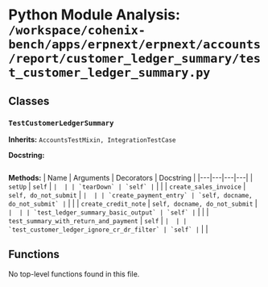 # Python Module Analysis: `/workspace/cohenix-bench/apps/erpnext/erpnext/accounts/report/customer_ledger_summary/test_customer_ledger_summary.py`

## Classes

### `TestCustomerLedgerSummary`
**Inherits:** `AccountsTestMixin, IntegrationTestCase`


**Docstring:**
```

```

**Methods:**
| Name | Arguments | Decorators | Docstring |
|---|---|---|---|
| `setUp` | `self` | `` |  |
| `tearDown` | `self` | `` |  |
| `create_sales_invoice` | `self, do_not_submit` | `` |  |
| `create_payment_entry` | `self, docname, do_not_submit` | `` |  |
| `create_credit_note` | `self, docname, do_not_submit` | `` |  |
| `test_ledger_summary_basic_output` | `self` | `` |  |
| `test_summary_with_return_and_payment` | `self` | `` |  |
| `test_customer_ledger_ignore_cr_dr_filter` | `self` | `` |  |





## Functions

No top-level functions found in this file.

